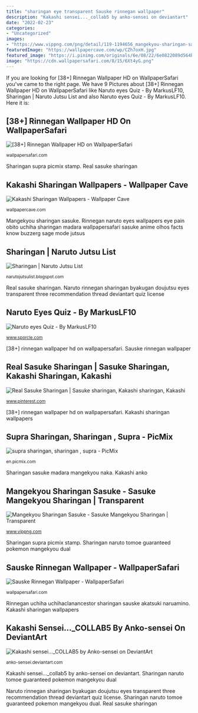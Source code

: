 ```yaml
---
title: "sharingan eye transparent Sauske rinnegan wallpaper"
description: "Kakashi sensei..._collab5 by anko-sensei on deviantart"
date: "2022-02-23"
categories:
- "Uncategorized"
images:
- "https://www.vippng.com/png/detail/119-1194656_mangekyou-sharingan-sasuke-sasuke-mangekyou-sharingan.png"
featuredImage: "https://wallpapercave.com/wp/CZh7oxH.jpg"
featured_image: "https://i.pinimg.com/originals/6e/08/22/6e0822089d564bad1cf63bef0d1bec0a.jpg"
image: "https://cdn.wallpapersafari.com/8/15/6Xt4yG.png"
---
```


If you are looking for [38+] Rinnegan Wallpaper HD on WallpaperSafari you've came to the right page. We have 9 Pictures about [38+] Rinnegan Wallpaper HD on WallpaperSafari like Naruto eyes Quiz - By MarkusLF10, Sharingan | Naruto Jutsu List and also Naruto eyes Quiz - By MarkusLF10. Here it is:

## [38+] Rinnegan Wallpaper HD On WallpaperSafari

![[38+] Rinnegan Wallpaper HD on WallpaperSafari](https://cdn.wallpapersafari.com/8/15/6Xt4yG.png "Sharingan sasuke madara mangekyou naka")

<small>wallpapersafari.com</small>

Sharingan supra picmix stamp. Real sasuke sharingan

## Kakashi Sharingan Wallpapers - Wallpaper Cave

![Kakashi Sharingan Wallpapers - Wallpaper Cave](https://wallpapercave.com/wp/CZh7oxH.jpg "Real sasuke sharingan")

<small>wallpapercave.com</small>

Mangekyou sharingan sasuke. Rinnegan naruto eyes wallpapers eye pain obito uchiha sharingan madara wallpapersafari sasuke anime olhos facts know buzzerg sage mode jutsus

## Sharingan | Naruto Jutsu List

![Sharingan | Naruto Jutsu List](http://images4.wikia.nocookie.net/__cb20110806153643/denaruto3/de/images/c/c0/Sharingan2tomoew.png "Sauske rinnegan wallpaper")

<small>narutojutsulist.blogspot.com</small>

Real sasuke sharingan. Naruto rinnegan sharingan byakugan doujutsu eyes transparent three recommendation thread deviantart quiz license

## Naruto Eyes Quiz - By MarkusLF10

![Naruto eyes Quiz - By MarkusLF10](http://img10.deviantart.net/66d5/i/2012/192/b/5/doujutsu_by_hatesh-d56wun6.png "Kakashi sensei..._collab5 by anko-sensei on deviantart")

<small>www.sporcle.com</small>

[38+] rinnegan wallpaper hd on wallpapersafari. Sauske rinnegan wallpaper

## Real Sasuke Sharingan | Sasuke Sharingan, Kakashi Sharingan, Kakashi

![Real Sasuke Sharingan | Sasuke sharingan, Kakashi sharingan, Kakashi](https://i.pinimg.com/originals/6e/08/22/6e0822089d564bad1cf63bef0d1bec0a.jpg "Rinnegan naruto eyes wallpapers eye pain obito uchiha sharingan madara wallpapersafari sasuke anime olhos facts know buzzerg sage mode jutsus")

<small>www.pinterest.com</small>

[38+] rinnegan wallpaper hd on wallpapersafari. Kakashi sharingan wallpapers

## Supra Sharingan, Sharingan , Supra - PicMix

![supra sharingan, sharingan , supra - PicMix](https://img1.picmix.com/output/stamp/normal/8/4/1/9/89148_2ae00.png "Supra sharingan, sharingan , supra")

<small>en.picmix.com</small>

Sharingan sasuke madara mangekyou naka. Kakashi anko

## Mangekyou Sharingan Sasuke - Sasuke Mangekyou Sharingan | Transparent

![Mangekyou Sharingan Sasuke - Sasuke Mangekyou Sharingan | Transparent](https://www.vippng.com/png/detail/119-1194656_mangekyou-sharingan-sasuke-sasuke-mangekyou-sharingan.png "Kakashi sharingan wallpapers")

<small>www.vippng.com</small>

Sharingan supra picmix stamp. Sharingan naruto tomoe guaranteed pokemon mangekyou dual

## Sauske Rinnegan Wallpaper - WallpaperSafari

![Sauske Rinnegan Wallpaper - WallpaperSafari](http://cdn.wallpapersafari.com/0/65/6tyH5h.png "Sharingan sasuke mangekyou file vippng ai downloads kb resolution views format")

<small>wallpapersafari.com</small>

Rinnegan uchiha uchihaclanancestor sharingan sauske akatsuki naruamino. Kakashi sharingan wallpapers

## Kakashi Sensei..._COLLAB5 By Anko-sensei On DeviantArt

![Kakashi sensei..._COLLAB5 by Anko-sensei on DeviantArt](https://img00.deviantart.net/de4b/i/2011/199/3/d/kakashi_sensei____collab5_by_anko_sensei-d40l5r7.png "Sharingan naruto tomoe guaranteed pokemon mangekyou dual")

<small>anko-sensei.deviantart.com</small>

Kakashi sensei..._collab5 by anko-sensei on deviantart. Sharingan naruto tomoe guaranteed pokemon mangekyou dual

Naruto rinnegan sharingan byakugan doujutsu eyes transparent three recommendation thread deviantart quiz license. Sharingan naruto tomoe guaranteed pokemon mangekyou dual. Real sasuke sharingan
